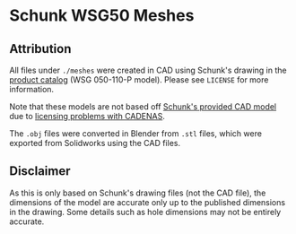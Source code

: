 # Schunk WSG50 Meshes

## Attribution 

All files under `./meshes` were created in CAD using Schunk's drawing
in the [product catalog](https://schunk.com/fileadmin/pim/docs/IM0026091.PDF) (WSG 050-110-P model). Please see `LICENSE` for more information.

Note that these models are not based off [Schunk's provided CAD model](https://schunk.partcommunity.com/3d-cad-models/wsg-electrical-2-finger-parallel-gripper-universal-gripper-schunk?info=schunk%2Fgreifsysteme_neu%2Fschunk_greifer_neu%2Fparallelgreifer_neu%2Fwsg_asm_at.prj&cwid=7511) due to [licensing problems with CADENAS](https://www.cadenas.de/terms-of-use-3d-cad-models).

The `.obj` files were converted in Blender from `.stl` files, which were
exported from Solidworks using the CAD files.

## Disclaimer 

As this is only based on Schunk's drawing files (not the CAD file), the dimensions of the model are accurate only up to the published dimensions in the drawing. Some details such as hole dimensions may not be entirely accurate.  


